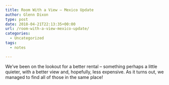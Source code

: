 ```yaml
---
title: Room With a View – Mexico Update
author: Glenn Dixon
type: post
date: 2018-04-21T22:13:35+00:00
url: /room-with-a-view-mexico-update/
categories:
  - Uncategorized
tags:
  - notes

---
```

We&#8217;ve been on the lookout for a better rental &#8211; something perhaps a little quieter, with a better view and, hopefully, less expensive. As it turns out, we managed to find all of those in the same place!

<div>
  <br /> <ins class="pa-widget-gallery" style="width: 100%; height: 480px;" data-url="https://photos.app.goo.gl/OpPYRanrrJrE6HnV2" data-uid="6ab0908834d2c49dd2adafae1aebb81db167c4270154ab9e8109629c574f5bc0" data-delay="5"></ins>
</div>